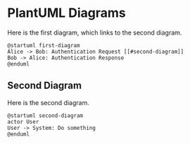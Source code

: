 # PlantUML Diagrams

Here is the first diagram, which links to the second diagram.

```plantuml
@startuml first-diagram
Alice -> Bob: Authentication Request [[#second-diagram]]
Bob -> Alice: Authentication Response
@enduml
```

<a name="second-diagram"></a>
## Second Diagram

Here is the second diagram.

```plantuml
@startuml second-diagram
actor User
User -> System: Do something
@enduml
```
